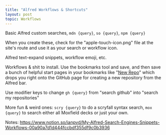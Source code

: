```yaml
---
title: "Alfred Workflows & Shortcuts"
layout: post
topic: Workflows
---
```


Basic Alfred custom searches, `mdn {query}`, `so {query}`, `npm {query}`

When you create these, check for the "apple-touch-icon.png" file at the site's route and use it as your search or workflow icon.

Alfred text-expand snippets, workflow emoji, etc.

Workflows & shit to install. Use the bookmarks tool and save, and then save a bunch of helpful start pages in your bookmarks like "[New Repo](https://github.com/new)" which drops you right onto the GitHub page for creating a new repository from the Alfred bar.

Use modifier keys to change `gh {query}` from "search github" into "search my repositories"

More fun & weird ones: `scry {query}` to do a scryfall syntax search, `mox {query}` to search either all Moxfield decks or just your own.

Notes:
https://www.notion.so/ianpvd/My-Alfred-Search-Engines-Snippets-Workflows-00a90a7d1d444fccbdf355df9c0b3936
